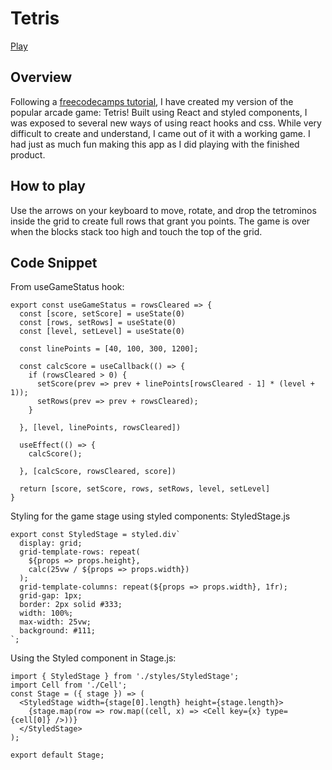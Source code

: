 # Tetris
[Play](http://tetris-j.surge.sh/)

## Overview
Following a [freecodecamps tutorial](https://www.youtube.com/watch?v=ZGOaCxX8HIU), I have created my version of the popular arcade game: Tetris! Built using React and styled components, I was exposed to several new ways of using react hooks and css. While very difficult to create and understand, I came out of it with a working game. I had just as much fun making this app as I did playing with the finished product.

## How to play
Use the arrows on your keyboard to move, rotate, and drop the tetrominos inside the grid to create full rows that grant you points. The game is over when the blocks stack too high and touch the top of the grid.

## Code Snippet
From useGameStatus hook: 
```
export const useGameStatus = rowsCleared => {
  const [score, setScore] = useState(0)
  const [rows, setRows] = useState(0)
  const [level, setLevel] = useState(0)

  const linePoints = [40, 100, 300, 1200];
  
  const calcScore = useCallback(() => {
    if (rowsCleared > 0) {
      setScore(prev => prev + linePoints[rowsCleared - 1] * (level + 1));
      setRows(prev => prev + rowsCleared);
    }
    
  }, [level, linePoints, rowsCleared])

  useEffect(() => {
    calcScore();

  }, [calcScore, rowsCleared, score])
  
  return [score, setScore, rows, setRows, level, setLevel]
}
```
Styling for the game stage using styled components:
StyledStage.js
```
export const StyledStage = styled.div`
  display: grid;
  grid-template-rows: repeat(
    ${props => props.height},
    calc(25vw / ${props => props.width})
  );
  grid-template-columns: repeat(${props => props.width}, 1fr);
  grid-gap: 1px;
  border: 2px solid #333;
  width: 100%;
  max-width: 25vw;
  background: #111;
`;
```
Using the Styled component in Stage.js:
```
import { StyledStage } from './styles/StyledStage';
import Cell from './Cell';
const Stage = ({ stage }) => (
  <StyledStage width={stage[0].length} height={stage.length}>
    {stage.map(row => row.map((cell, x) => <Cell key={x} type={cell[0]} />))}
  </StyledStage>
);

export default Stage;
```
